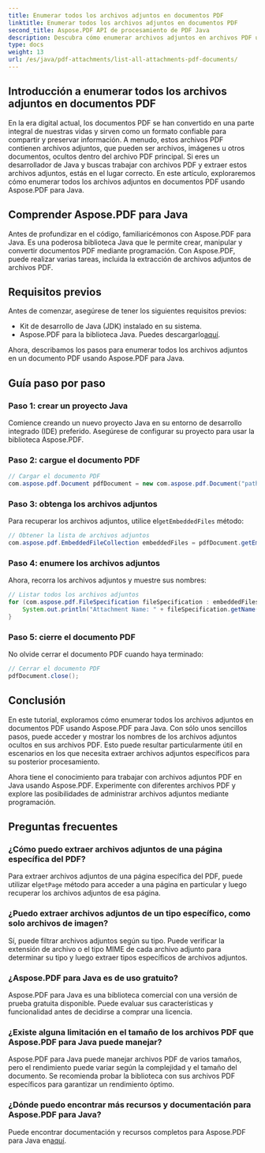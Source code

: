 ```yaml
---
title: Enumerar todos los archivos adjuntos en documentos PDF
linktitle: Enumerar todos los archivos adjuntos en documentos PDF
second_title: Aspose.PDF API de procesamiento de PDF Java
description: Descubra cómo enumerar archivos adjuntos en archivos PDF utilizando Aspose.PDF para Java. Guía paso a paso para extraer archivos adjuntos PDF con facilidad.
type: docs
weight: 13
url: /es/java/pdf-attachments/list-all-attachments-pdf-documents/
---
```


## Introducción a enumerar todos los archivos adjuntos en documentos PDF

En la era digital actual, los documentos PDF se han convertido en una parte integral de nuestras vidas y sirven como un formato confiable para compartir y preservar información. A menudo, estos archivos PDF contienen archivos adjuntos, que pueden ser archivos, imágenes u otros documentos, ocultos dentro del archivo PDF principal. Si eres un desarrollador de Java y buscas trabajar con archivos PDF y extraer estos archivos adjuntos, estás en el lugar correcto. En este artículo, exploraremos cómo enumerar todos los archivos adjuntos en documentos PDF usando Aspose.PDF para Java.

## Comprender Aspose.PDF para Java

Antes de profundizar en el código, familiaricémonos con Aspose.PDF para Java. Es una poderosa biblioteca Java que le permite crear, manipular y convertir documentos PDF mediante programación. Con Aspose.PDF, puede realizar varias tareas, incluida la extracción de archivos adjuntos de archivos PDF.

## Requisitos previos

Antes de comenzar, asegúrese de tener los siguientes requisitos previos:

- Kit de desarrollo de Java (JDK) instalado en su sistema.
-  Aspose.PDF para la biblioteca Java. Puedes descargarlo[aquí](https://releases.aspose.com/pdf/java/).

Ahora, describamos los pasos para enumerar todos los archivos adjuntos en un documento PDF usando Aspose.PDF para Java.

## Guía paso por paso

### Paso 1: crear un proyecto Java

Comience creando un nuevo proyecto Java en su entorno de desarrollo integrado (IDE) preferido. Asegúrese de configurar su proyecto para usar la biblioteca Aspose.PDF.

### Paso 2: cargue el documento PDF

```java
// Cargar el documento PDF
com.aspose.pdf.Document pdfDocument = new com.aspose.pdf.Document("path_to_your_pdf.pdf");
```

### Paso 3: obtenga los archivos adjuntos

 Para recuperar los archivos adjuntos, utilice el`getEmbeddedFiles` método:

```java
// Obtener la lista de archivos adjuntos
com.aspose.pdf.EmbeddedFileCollection embeddedFiles = pdfDocument.getEmbeddedFiles();
```

### Paso 4: enumere los archivos adjuntos

Ahora, recorra los archivos adjuntos y muestre sus nombres:

```java
// Listar todos los archivos adjuntos
for (com.aspose.pdf.FileSpecification fileSpecification : embeddedFiles) {
    System.out.println("Attachment Name: " + fileSpecification.getName());
}
```

### Paso 5: cierre el documento PDF

No olvide cerrar el documento PDF cuando haya terminado:

```java
// Cerrar el documento PDF
pdfDocument.close();
```

## Conclusión

En este tutorial, exploramos cómo enumerar todos los archivos adjuntos en documentos PDF usando Aspose.PDF para Java. Con sólo unos sencillos pasos, puede acceder y mostrar los nombres de los archivos adjuntos ocultos en sus archivos PDF. Esto puede resultar particularmente útil en escenarios en los que necesita extraer archivos adjuntos específicos para su posterior procesamiento.

Ahora tiene el conocimiento para trabajar con archivos adjuntos PDF en Java usando Aspose.PDF. Experimente con diferentes archivos PDF y explore las posibilidades de administrar archivos adjuntos mediante programación.

## Preguntas frecuentes

### ¿Cómo puedo extraer archivos adjuntos de una página específica del PDF?

 Para extraer archivos adjuntos de una página específica del PDF, puede utilizar el`getPage` método para acceder a una página en particular y luego recuperar los archivos adjuntos de esa página.

### ¿Puedo extraer archivos adjuntos de un tipo específico, como solo archivos de imagen?

Sí, puede filtrar archivos adjuntos según su tipo. Puede verificar la extensión de archivo o el tipo MIME de cada archivo adjunto para determinar su tipo y luego extraer tipos específicos de archivos adjuntos.

### ¿Aspose.PDF para Java es de uso gratuito?

Aspose.PDF para Java es una biblioteca comercial con una versión de prueba gratuita disponible. Puede evaluar sus características y funcionalidad antes de decidirse a comprar una licencia.

### ¿Existe alguna limitación en el tamaño de los archivos PDF que Aspose.PDF para Java puede manejar?

Aspose.PDF para Java puede manejar archivos PDF de varios tamaños, pero el rendimiento puede variar según la complejidad y el tamaño del documento. Se recomienda probar la biblioteca con sus archivos PDF específicos para garantizar un rendimiento óptimo.

### ¿Dónde puedo encontrar más recursos y documentación para Aspose.PDF para Java?

 Puede encontrar documentación y recursos completos para Aspose.PDF para Java en[aquí](https://reference.aspose.com/pdf/java/).